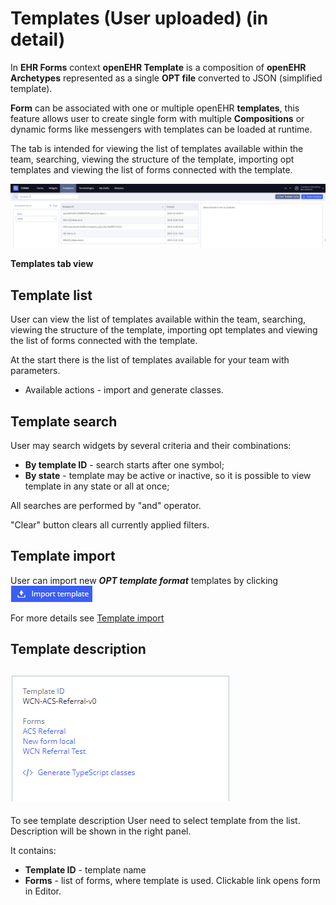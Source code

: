 # Templates \(User uploaded\) \(in detail\)

In **EHR Forms** context **openEHR Template** is a composition of **openEHR Archetypes** represented as a single **OPT file** converted to JSON \(simplified template\).

**Form** can be associated with one or multiple openEHR **templates**, this feature allows user to create single form with multiple **Compositions** or dynamic forms like messengers with templates can be loaded at runtime.

The tab is intended for viewing the list of templates available within the team, searching, viewing the structure of the template, importing opt templates and viewing the list of forms connected with the template.

![](../../.gitbook/assets/34833658.png)

**Templates tab view**

## Template list <a id="Templates(Useruploaded)(indetail)-Templatelist"></a>

User can view the list of templates available within the team, searching, viewing the structure of the template, importing opt templates and viewing the list of forms connected with the template.

At the start there is the list of templates available for your team with parameters.

* Available actions - import and generate classes. 

## Template search <a id="Templates(Useruploaded)(indetail)-Templatesearch"></a>

User may search widgets by several criteria and their combinations:

* **By template ID** - search starts after one symbol;
* **By state** - template may be active or inactive, so it is possible to view template in any state or all at once;

All searches are performed by "and" operator.

"Clear" button clears all currently applied filters.

## Template import <a id="Templates(Useruploaded)(indetail)-Templateimport"></a>

User can import new _**OPT template format**_ templates by clicking ![](../../.gitbook/assets/34833659.png) 

For more details see [Template import](ehr-forms-template-import.md)

## Template description <a id="Templates(Useruploaded)(indetail)-Templatedescription"></a>

## ![](../../.gitbook/assets/34833660.png) <a id="Templates(Useruploaded)(indetail)-"></a>

To see template description User need to select template from the list. Description will be shown in the right panel.

It contains:

* **Template ID** - template name
* **Forms** - list of forms, where template is used. Clickable link opens form in Editor.

